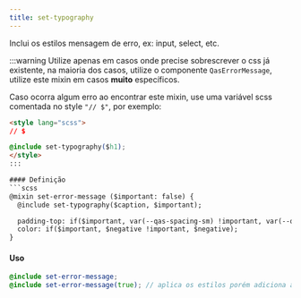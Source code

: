 ```yaml
---
title: set-typography
---
```


Inclui os estilos mensagem de erro, ex: input, select, etc.

:::warning
Utilize apenas em casos onde precise sobrescrever o css já existente, na maioria dos casos, utilize o componente `QasErrorMessage`, utilize este mixin em casos **muito** específicos.

Caso ocorra algum erro ao encontrar este mixin, use uma variável scss comentada no style `"// $"`, por exemplo:

```html
<style lang="scss">
// $

@include set-typography($h1);
</style>
:::

#### Definição
```scss
@mixin set-error-message ($important: false) {
  @include set-typography($caption, $important);

  padding-top: if($important, var(--qas-spacing-sm) !important, var(--qas-spacing-sm));
  color: if($important, $negative !important, $negative);
}
```

#### Uso
```scss
@include set-error-message;
@include set-error-message(true); // aplica os estilos porém adiciona as propriedades com "!important"
```

